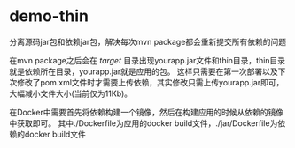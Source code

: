 # demo-thin

分离源码jar包和依赖jar包，解决每次mvn package都会重新提交所有依赖的问题

在mvn package之后会在 *target* 目录出现yourapp.jar文件和thin目录，thin目录就是依赖所在目录，yourapp.jar就是应用的包。
这样只需要在第一次部署以及下次修改了pom.xml文件时才需要上传依赖，其实修改只需上传yourapp.jar即可，大幅减小文件大小(当前仅为11Kb)。

在Docker中需要首先将依赖构建一个镜像，然后在构建应用的时候从依赖的镜像中获取即可。
其中./Dockerfile为应用的docker build文件，./jar/Dockerfile为依赖的docker build文件